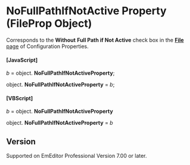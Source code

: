 # NoFullPathIfNotActive Property (FileProp Object)

Corresponds to the **Without**
**Full Path if Not Active** check box in the
[**File** page](../../dlg/properties/file/index) of Configuration Properties.

#### \[JavaScript\]

_b_ = object. **NoFullPathIfNotActiveProperty**;

object. **NoFullPathIfNotActiveProperty** = _b_;

#### \[VBScript\]

_b_ = object. **NoFullPathIfNotActiveProperty**

object. **NoFullPathIfNotActiveProperty** = _b_

## Version

Supported on EmEditor Professional Version 7.00 or later.
